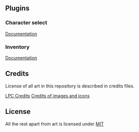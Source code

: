 ## Plugins

### Character select

[Documentation](https://github.com/dominx99/rpgjs-plugins/blob/master/character-select/readme.md)

### Inventory

[Documentation](https://github.com/dominx99/rpgjs-plugins/blob/master/inventory/readme.md)

## Credits

License of all art in this repository is described in credits files.

[LPC Credits](https://github.com/dominx99/rpgjs-plugins/blob/main/LPC-CREDITS.csv)
[Credits of images and icons](https://github.com/dominx99/rpgjs-plugins/blob/main/OTHER-CREDITS.TXT)

## License

All the rest apart from art is licensed under [MIT](https://github.com/dominx99/rpgjs-plugins/blob/master/LICENSE)
